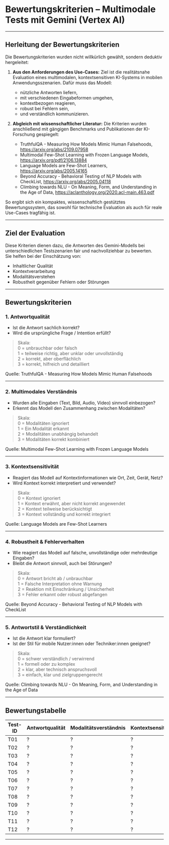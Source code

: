 # Bewertungskriterien – Multimodale Tests mit Gemini (Vertex AI)

---

## Herleitung der Bewertungskriterien

Die Bewertungskriterien wurden nicht willkürlich gewählt, sondern deduktiv hergeleitet:

1. **Aus den Anforderungen des Use-Cases:**
   Ziel ist die realitätsnahe Evaluation eines multimodalen, kontextsensitiven KI-Systems in mobilen Anwendungsszenarien. Dafür muss das Modell:
   - nützliche Antworten liefern,
   - mit verschiedenen Eingabeformen umgehen,
   - kontextbezogen reagieren,
   - robust bei Fehlern sein,
   - und verständlich kommunizieren.

2. **Abgleich mit wissenschaftlicher Literatur:**
   Die Kriterien wurden anschließend mit gängigen Benchmarks und Publikationen der KI-Forschung gespiegelt:
   - TruthfulQA - Measuring How Models Mimic Human Falsehoods, https://arxiv.org/abs/2109.07958
   - Multimodal Few-Shot Learning with Frozen Language Models, https://arxiv.org/pdf/2106.13884
   - Language Models are Few-Shot Learners, https://arxiv.org/abs/2005.14165
   - Beyond Accuracy - Behavioral Testing of NLP Models with CheckList, https://arxiv.org/abs/2005.04118
   - Climbing towards NLU - On Meaning, Form, and Understanding in the Age of Data, https://aclanthology.org/2020.acl-main.463.pdf

So ergibt sich ein kompaktes, wissenschaftlich gestütztes Bewertungssystem, das sowohl für technische Evaluation als auch für reale Use-Cases tragfähig ist.

---

## Ziel der Evaluation

Diese Kriterien dienen dazu, die Antworten des Gemini-Modells bei unterschiedlichen Testszenarien fair und nachvollziehbar zu bewerten.  
Sie helfen bei der Einschätzung von:

- Inhaltlicher Qualität
- Kontextverarbeitung
- Modalitätsverstehen
- Robustheit gegenüber Fehlern oder Störungen

---

## Bewertungskriterien

### 1. **Antwortqualität**
- Ist die Antwort sachlich korrekt?
- Wird die ursprüngliche Frage / Intention erfüllt?

> Skala:  
> 0 = unbrauchbar oder falsch  
> 1 = teilweise richtig, aber unklar oder unvollständig  
> 2 = korrekt, aber oberflächlich  
> 3 = korrekt, hilfreich und detailliert

Quelle: TruthfulQA - Measuring How Models Mimic Human Falsehoods

---

### 2. **Multimodales Verständnis**
- Wurden alle Eingaben (Text, Bild, Audio, Video) sinnvoll einbezogen?
- Erkennt das Modell den Zusammenhang zwischen Modalitäten?

> Skala:  
> 0 = Modalitäten ignoriert  
> 1 = Ein Modalität erkannt  
> 2 = Modalitäten unabhängig behandelt  
> 3 = Modalitäten korrekt kombiniert

Quelle: Multimodal Few-Shot Learning with Frozen Language Models

---

### 3. **Kontextsensitivität**
- Reagiert das Modell auf Kontextinformationen wie Ort, Zeit, Gerät, Netz?
- Wird Kontext korrekt interpretiert und verwendet?

> Skala:  
> 0 = Kontext ignoriert  
> 1 = Kontext erwähnt, aber nicht korrekt angewendet  
> 2 = Kontext teilweise berücksichtigt  
> 3 = Kontext vollständig und korrekt integriert

Quelle: Language Models are Few-Shot Learners

---

### 4. **Robustheit & Fehlerverhalten**
- Wie reagiert das Modell auf falsche, unvollständige oder mehrdeutige Eingaben?
- Bleibt die Antwort sinnvoll, auch bei Störungen?

> Skala:  
> 0 = Antwort bricht ab / unbrauchbar  
> 1 = Falsche Interpretation ohne Warnung  
> 2 = Reaktion mit Einschränkung / Unsicherheit  
> 3 = Fehler erkannt oder robust abgefangen

Quelle: Beyond Accuracy - Behavioral Testing of NLP Models with CheckList

---

### 5. **Antwortstil & Verständlichkeit**
- Ist die Antwort klar formuliert?
- Ist der Stil für mobile Nutzer:innen oder Techniker:innen geeignet?

> Skala:  
> 0 = schwer verständlich / verwirrend  
> 1 = formell oder zu komplex  
> 2 = klar, aber technisch anspruchsvoll  
> 3 = einfach, klar und zielgruppengerecht

Quelle: Climbing towards NLU - On Meaning, Form, and Understanding in the Age of Data

---

## Bewertungstabelle 

| Test-ID | Antwortqualität | Modalitätsverständnis | Kontextsensitivität | Robustheit | Verständlichkeit | Kommentar |
|---------|-----------------|-----------------------|---------------------|------------|------------------|----------|
|T01       | ?               | ?                     | ?                   | ?          | ?                | ...           |
| T02       | ?               | ?                     | ?                   | ?          | ?                | ...           |
|T03       | ?               | ?                     | ?                   | ?          | ?                | ...           |
| T04       | ?               | ?                     | ?                   | ?          | ?                | ...           |
|T05       | ?               | ?                     | ?                   | ?          | ?                | ...           |
| T06       | ?               | ?                     | ?                   | ?          | ?                | ...           |
|T07       | ?               | ?                     | ?                   | ?          | ?                | ...           |
| T08       | ?               | ?                     | ?                   | ?          | ?                | ...           |
|T09       | ?               | ?                     | ?                   | ?          | ?                | ...           |
| T10       | ?               | ?                     | ?                   | ?          | ?                | ...           |
|T11       | ?               | ?                     | ?                   | ?          | ?                | ...           |
| T12       | ?               | ?                     | ?                   | ?          | ?                | ...           |

---

